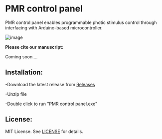 # PMR control panel
PMR control panel enables programmable photic stimulus control through interfacing with Arduino-based microcontroller.

![image](https://user-images.githubusercontent.com/49441654/137485205-9662aee2-a87d-471b-9ff2-5248a4b0aa1b.png)


**Please cite our manuscript:**

Coming soon....


Installation:
------------

-Download the latest release from [Releases](https://github.com/Ayanaminn/PMR-control-panel/releases)

-Unzip file

-Double click to run "PMR control panel.exe"



License:
------------

MIT License. See [LICENSE](https://github.com/Ayanaminn/PMR-control-panel/blob/master/LICENSE) for details.
